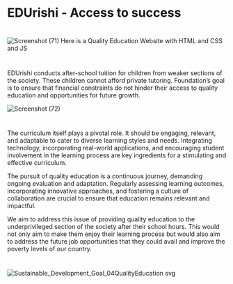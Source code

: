 # EDUrishi - Access to success
#
![Screenshot (71)](https://github.com/soumik7063/EDUrishi/assets/145036560/cb483d0a-d3c0-462b-86b4-f178aead8ebb)
Here is a Quality Education Website with HTML and CSS and JS
#
EDUrishi conducts after-school tuition for children from weaker sections of the society. These children cannot afford private tutoring. Foundation’s goal is to ensure that financial constraints do not hinder their access to quality education and opportunities for future growth.

![Screenshot (72)](https://github.com/soumik7063/EDUrishi/assets/145036560/86b0ed66-f61d-4cc0-aae4-7dcb4e41d3f6)
#
The curriculum itself plays a pivotal role. It should be engaging, relevant, and adaptable to cater to diverse learning styles and needs. Integrating technology, incorporating real-world applications, and encouraging student involvement in the learning process are key ingredients for a stimulating and effective curriculum.

The pursuit of quality education is a continuous journey, demanding ongoing evaluation and adaptation. Regularly assessing learning outcomes, incorporating innovative approaches, and fostering a culture of collaboration are crucial to ensure that education remains relevant and impactful.

We aim to address this issue of providing quality education to the underprivileged section of the society after their school hours. This would not only aim to make them enjoy their learning process but would also aim to address the future job opportunities that they could avail and improve the poverty levels of our country.

#
![Sustainable_Development_Goal_04QualityEducation svg](https://github.com/soumik7063/EDUrishi/assets/145036560/cddfdfc5-8e5e-42b6-b5a3-ec4bf49ade2f)

